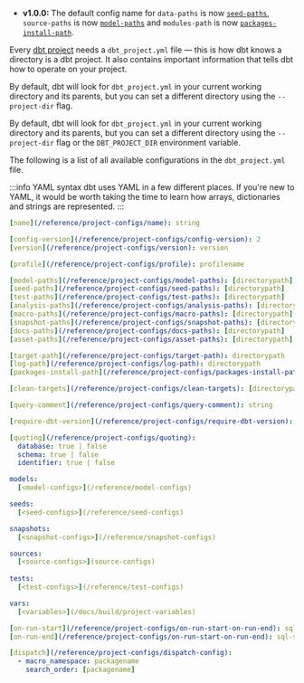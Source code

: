 <Changelog>

- **v1.0.0:** The default config name for `data-paths` is now [`seed-paths`](/reference/project-configs/seed-paths), `source-paths` is now [`model-paths`](/reference/project-configs/model-paths) and `modules-path` is now [`packages-install-path`](/reference/project-configs/packages-install-path).

</Changelog>

Every [dbt project](/docs/build/projects) needs a `dbt_project.yml` file — this is how dbt knows a directory is a dbt project. It also contains important information that tells dbt how to operate on your project.

<VersionBlock lastVersion="1.4">

By default, dbt will look for `dbt_project.yml` in your current working directory and its parents, but you can set a different directory using the `--project-dir` flag.

</VersionBlock>

<VersionBlock firstVersion="1.5">

By default, dbt will look for `dbt_project.yml` in your current working directory and its parents, but you can set a different directory using the `--project-dir` flag or the `DBT_PROJECT_DIR` environment variable.

</VersionBlock>

The following is a list of all available configurations in the `dbt_project.yml` file.

:::info YAML syntax
dbt uses YAML in a few different places. If you're new to YAML, it would be worth taking the time to learn how arrays, dictionaries and strings are represented.
:::

<File name='dbt_project.yml'>

```yml
[name](/reference/project-configs/name): string

[config-version](/reference/project-configs/config-version): 2
[version](/reference/project-configs/version): version

[profile](/reference/project-configs/profile): profilename

[model-paths](/reference/project-configs/model-paths): [directorypath]
[seed-paths](/reference/project-configs/seed-paths): [directorypath]
[test-paths](/reference/project-configs/test-paths): [directorypath]
[analysis-paths](/reference/project-configs/analysis-paths): [directorypath]
[macro-paths](/reference/project-configs/macro-paths): [directorypath]
[snapshot-paths](/reference/project-configs/snapshot-paths): [directorypath]
[docs-paths](/reference/project-configs/docs-paths): [directorypath]
[asset-paths](/reference/project-configs/asset-paths): [directorypath]

[target-path](/reference/project-configs/target-path): directorypath
[log-path](/reference/project-configs/log-path): directorypath
[packages-install-path](/reference/project-configs/packages-install-path): directorypath

[clean-targets](/reference/project-configs/clean-targets): [directorypath]

[query-comment](/reference/project-configs/query-comment): string

[require-dbt-version](/reference/project-configs/require-dbt-version): version-range | [version-range]

[quoting](/reference/project-configs/quoting):
  database: true | false
  schema: true | false
  identifier: true | false

models:
  [<model-configs>](/reference/model-configs)

seeds:
  [<seed-configs>](/reference/seed-configs)

snapshots:
  [<snapshot-configs>](/reference/snapshot-configs)

sources:
  [<source-configs>](source-configs)
  
tests:
  [<test-configs>](/reference/test-configs)

vars:
  [<variables>](/docs/build/project-variables)

[on-run-start](/reference/project-configs/on-run-start-on-run-end): sql-statement | [sql-statement]
[on-run-end](/reference/project-configs/on-run-start-on-run-end): sql-statement | [sql-statement]

[dispatch](/reference/project-configs/dispatch-config):
  - macro_namespace: packagename
    search_order: [packagename]

```

</File>
